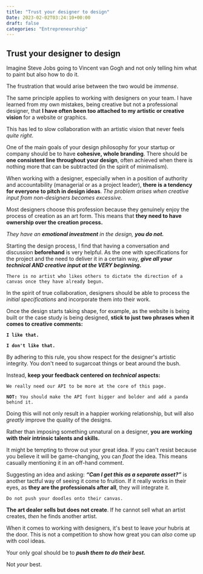```yaml
---
title: "Trust your designer to design"
Date: 2023-02-02T03:24:10+00:00
draft: false
categories: "Entrepreneurship"
---
```

## Trust your designer to design

Imagine Steve Jobs going to Vincent van Gogh and not only telling him what to paint but also how to do it.

The frustration that would arise between the two would be *immense*.

The same principle applies to working with designers on your team. I have learned from my own mistakes, being creative but not a professional designer, that **I have often been too attached to my artistic or creative vision** for a website or graphics.

This has led to slow collaboration with an artistic vision that never feels *quite right*.

One of the main goals of your design philosophy for your startup or company should be to have **cohesive, whole branding**. There should be **one consistent line throughout your design**, often achieved when there is nothing more that can be subtracted (in the spirit of minimalism).

When working with a designer, especially when in a position of authority and accountability (managerial or as a project leader), **there is a tendency for everyone to pitch in design ideas**. *The problem arises when creative input from non-designers becomes excessive.*

Most designers choose this profession because they genuinely enjoy the process of creation as an art form. This means that **they need to have ownership over the creation process.**

*They have an **emotional investment** in the design, **you do not.***

Starting the design process, I find that having a conversation and discussion **beforehand** is very helpful. As the one with specifications for the project and the need to deliver it in a certain way, ***give all your technical AND creative input at the VERY beginning.***

`There is no artist who likes others to dictate the direction of a canvas once they have already begun.`

In the spirit of true collaboration, designers should be able to process the *initial specifications* and incorporate them into their work.

Once the design starts taking shape, for example, as the website is being built or the case study is being designed, **stick to just two phrases when it comes to creative comments:**

**`I like that.`**

**`I don't like that.`**

By adhering to this rule, you show respect for the designer's artistic integrity. You don't need to sugarcoat things or beat around the bush.

Instead, **keep your feedback centered on *technical* aspects:**

`We really need our API to be more at the core of this page.`

**`NOT: `**`You should make the API font bigger and bolder and add a panda behind it.`

Doing this will not only result in a happier working relationship, but will also *greatly* improve the quality of the designs.

Rather than imposing something unnatural on a designer, **you are working with their intrinsic talents and skills.**

It might be tempting to throw out your great idea. If you can't resist because you believe it will be game-changing, you can *float* the idea. This means casually mentioning it in an off-hand comment.

Suggesting an idea and asking: ***“Can I get this as a separate asset?”*** is another tactful way of seeing it come to fruition. If it really works in their eyes, as **they are the professionals after all**, they will integrate it.

`Do not push your doodles onto their canvas.`

**The art dealer sells but does not create**. If he cannot sell what an artist creates, *then* he finds another artist.

When it comes to working with designers, it's best to leave *your* hubris at the door. This is not a competition to show how great you can *also* come up with cool ideas.

Your only goal should be to ***push them to do their best.***

Not *your* best.